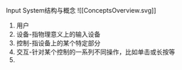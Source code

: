 Input System结构与概念
![[ConceptsOverview.svg]]
1. 用户
2. 设备-指物理意义上的输入设备
3. 控制-指设备上的某个特定部分
4. 交互-针对某个控制的一系列不同操作，比如单击或长按等
5. 